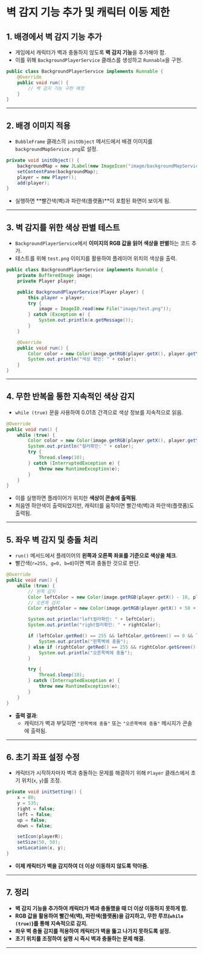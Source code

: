 # 벽 감지 기능 추가 및 캐릭터 이동 제한

## 1. 배경에서 벽 감지 기능 추가
- 게임에서 캐릭터가 벽과 충돌하지 않도록 **벽 감지 기능**을 추가해야 함.
- 이를 위해 `BackgroundPlayerService` 클래스를 생성하고 `Runnable`을 구현.

```java
public class BackgroundPlayerService implements Runnable {
    @Override
    public void run() {
        // 벽 감지 기능 구현 예정
    }
}
```

---

## 2. 배경 이미지 적용
- `BubbleFrame` 클래스의 `initObject` 메서드에서 배경 이미지를 `backgroundMapService.png`로 설정.

```java
private void initObject() {
    backgroundMap = new JLabel(new ImageIcon("image/backgroundMapService.png"));
    setContentPane(backgroundMap);
    player = new Player();
    add(player);
}
```

- 실행하면 **빨간색(벽)과 파란색(플랫폼)**이 포함된 화면이 보이게 됨.

---

## 3. 벽 감지를 위한 색상 판별 테스트
- `BackgroundPlayerService`에서 **이미지의 RGB 값을 읽어 색상을 판별**하는 코드 추가.
- 테스트를 위해 `test.png` 이미지를 활용하여 플레이어 위치의 색상을 출력.

```java
public class BackgroundPlayerService implements Runnable {
    private BufferedImage image;
    private Player player;

    public BackgroundPlayerService(Player player) {
        this.player = player;
        try {
            image = ImageIO.read(new File("image/test.png"));
        } catch (Exception e) {
            System.out.println(e.getMessage());
        }
    }

    @Override
    public void run() {
        Color color = new Color(image.getRGB(player.getX(), player.getY()));
        System.out.println("색상 확인: " + color);
    }
}
```

---

## 4. 무한 반복을 통한 지속적인 색상 감지
- `while (true)` 문을 사용하여 0.01초 간격으로 색상 정보를 지속적으로 읽음.

```java
@Override
public void run() {
    while (true) {
        Color color = new Color(image.getRGB(player.getX(), player.getY()));
        System.out.println("컬러확인: " + color);
        try {
            Thread.sleep(10);
        } catch (InterruptedException e) {
            throw new RuntimeException(e);
        }
    }
}
```

- 이를 실행하면 플레이어가 위치한 **색상이 콘솔에 출력됨**.
- 처음엔 하얀색이 출력되었지만, 캐릭터를 움직이면 빨간색(벽)과 파란색(플랫폼)도 출력됨.

---

## 5. 좌우 벽 감지 및 충돌 처리
- `run()` 메서드에서 플레이어의 **왼쪽과 오른쪽 좌표를 기준으로 색상을 체크**.
- 빨간색(`r=255, g=0, b=0`)이면 벽과 충돌한 것으로 판단.

```java
@Override
public void run() {
    while (true) {
        // 왼쪽 감지
        Color leftColor = new Color(image.getRGB(player.getX() - 10, player.getY() + 25));
        // 오른쪽 감지
        Color rightColor = new Color(image.getRGB(player.getX() + 50 + 15, player.getY() + 25));

        System.out.println("left컬러확인: " + leftColor);
        System.out.println("right컬러확인: " + rightColor);

        if (leftColor.getRed() == 255 && leftColor.getGreen() == 0 && leftColor.getBlue() == 0) {
            System.out.println("왼쪽벽에 충돌");
        } else if (rightColor.getRed() == 255 && rightColor.getGreen() == 0 && rightColor.getBlue() == 0) {
            System.out.println("오른쪽벽에 충돌");
        }

        try {
            Thread.sleep(10);
        } catch (InterruptedException e) {
            throw new RuntimeException(e);
        }
    }
}
```

- **출력 결과**:
  - 캐릭터가 벽과 부딪히면 `"왼쪽벽에 충돌"` 또는 `"오른쪽벽에 충돌"` 메시지가 콘솔에 출력됨.

---

## 6. 초기 좌표 설정 수정
- 캐릭터가 시작하자마자 벽과 충돌하는 문제를 해결하기 위해 `Player` 클래스에서 초기 위치(`x`, `y`)를 조정.

```java
private void initSetting() {
    x = 80;
    y = 535;
    right = false;
    left = false;
    up = false;
    down = false;

    setIcon(playerR);
    setSize(50, 50);
    setLocation(x, y);
}
```

- **이제 캐릭터가 벽을 감지하여 더 이상 이동하지 않도록 막아줌.**

---

## 7. 정리
- **벽 감지 기능을 추가하여 캐릭터가 벽과 충돌했을 때 더 이상 이동하지 못하게 함.**
- **RGB 값을 활용하여 빨간색(벽), 파란색(플랫폼)을 감지하고, 무한 루프(`while (true)`)를 통해 지속적으로 감지.**
- **좌우 벽 충돌 감지를 적용하여 캐릭터가 벽을 뚫고 나가지 못하도록 설정.**
- **초기 위치를 조정하여 실행 시 즉시 벽과 충돌하는 문제 해결.**

---

